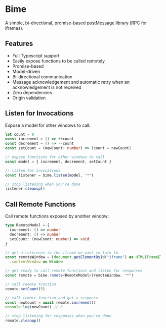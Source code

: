 # Bime

A simple, bi-directional, promise-based [postMessage](https://developer.mozilla.org/en-US/docs/Web/API/Window/postMessage) library (RPC for iframes).

## Features

- Full Typescript support
- Easily expose functions to be called remotely
- Promise-based
- Model-driven
- Bi-directional communication
- Message acknowledgement and automatic retry when an acknowledgement is not received
- Zero dependencies
- Origin validation

## Listen for Invocations

Expose a model for other windows to call:

```ts
let count = 0
const increment = () => ++count
const decrement = () => --count
const setCount = (newCount: number) => (count = newCount)

// expose functions for other windows to call
const model = { increment, decrement, setCount }

// listen for invocations
const listener = bime.listen(model, "*")

// stop listening when you're done
listener.cleanup()
```

## Call Remote Functions

Call remote functions exposed by another window:

```ts
type RemoteModel = {
  increment: () => number
  decrement: () => number
  setCount: (newCount: number) => void
}

// get a reference to the iframe we want to talk to
const remoteWindow = (document.getElementById("iframe") as HTMLIFrameElement)
  .contentWindow as Window

// get ready to call remote functions and listen for responses
const remote = bime.remote<RemoteModel>(remoteWindow, "*")

// call remote function
remote.setCount(5)

// call remote function and get a response
const newCount = await remote.increment()
console.log(newCount) // 6

// stop listening for responses when you're done
remote.cleanup()
```
